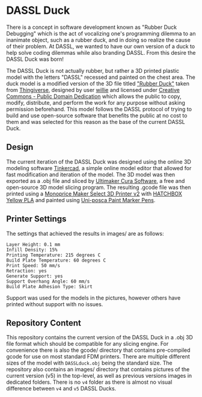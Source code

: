 # DASSL Duck
There is a concept in software development known as "Rubber Duck Debugging" which is the act of vocalizing one's programming dilemma to an inanimate object, such as a rubber duck, and in doing so realize the cause of their problem. At DASSL, we wanted to have our own version of a duck to help solve coding dilemmas while also branding DASSL. From this desire the DASSL Duck was born!  

The DASSL Duck is not actually rubber, but rather a 3D printed plastic model with the letters "DASSL" recessed and painted on the chest area. The duck model is a modified version of the 3D file titled ["Rubber Duck"](https://www.thingiverse.com/thing:139894) taken from [Thingiverse](https://thingiverse.com), designed by user [willie](https://www.thingiverse.com/willie/about) and licensed under [Creative Commons - Public Domain Dedication](https://creativecommons.org/publicdomain/zero/1.0/) which allows the public to copy, modify, distribute, and perform the work for any purpose without asking permission beforehand. This model follows the DASSL protocol of trying to build and use open-source software that benefits the public at no cost to them and was selected for this reason as the base of the current DASSL Duck.

## Design
The current iteration of the DASSL Duck was designed using the online 3D modeling software [Tinkercad](https://tinkercad.com), a simple online model editor that allowed for fast modification and iteration of the model. The 3D model was then exported as a .obj file and sliced by [Ultimaker Cura Software](https://ultimaker.com/en/products/ultimaker-cura-software), a free and open-source 3D model slicing program. The resulting .gcode file was then printed using a [Monoprice Maker Select 3D Printer v2](https://www.monoprice.com/product?p_id=13860&gclid=Cj0KCQjw6cHoBRDdARIsADiTTzaTkReRz-KWjMdBoxAuGKZEHuVaYLvsS76ZyLjN_BzlsVjv7bqrmqUaAl9KEALw_wcB) with [HATCHBOX Yellow PLA](https://www.amazon.com/HATCHBOX-3D-Filament-Dimensional-Accuracy/dp/B00J0GRREW/ref=sr_1_3?keywords=yellow+pla&qid=1561389931&s=gateway&sr=8-3) and painted using [Uni-posca Paint Marker Pens](https://www.amazon.com/Uni-posca-Paint-Marker-Pen-PC-1M8C/dp/B001MT893I/ref=sr_1_68?crid=2O3WLMSM8RX17&keywords=posca+paint+markers&qid=1561388944&s=gateway&sprefix=ppsca+paint+markers%2Caps%2C149&sr=8-68).

## Printer Settings
The settings that achieved the results in images/ are as follows: 
```
Layer Height: 0.1 mm
Infill Density: 15%
Printing Temperature: 215 degrees C
Build Plate Temperature: 60 degrees C
Print Speed: 50 mm/s
Retraction: yes
Generate Support: yes
Support Overhang Angle: 60 mm/s
Build Plate Adhesion Type: Skirt
```
Support was used for the models in the pictures, however others have printed without support with no issues. 

## Repository Content
This repository contains the current version of the DASSL Duck in a .obj 3D file format which should be compatible for any slicing engine. For convenience there is also the gcode/ directory that contains pre-compiled gcode for use on most standard FDM printers. There are multiple different sizes of the model with `DASSLduck.obj` being the standard size. The repository also contains an images/ directory that contains pictures of the current version (v5) in the top-level, as well as previous versions images in dedicated folders. There is no `v4` folder as there is almost no visual difference between `v4` and `v5` DASSL Ducks.
